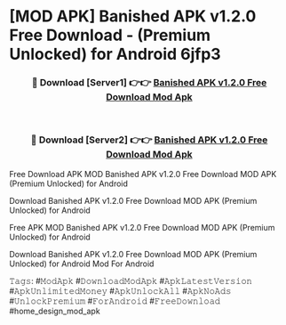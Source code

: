 # [MOD APK] Banished APK v1.2.0 Free Download - (Premium Unlocked) for Android 6jfp3



<div align="center">
<h3>🔴 Download [Server1] 👉👉 <a href="https://momento.my/?title=Banished_APK_v1.2.0_Free_Download">Banished APK v1.2.0 Free Download Mod Apk</a></h3><br>

<h3>🔴 Download [Server2] 👉👉 <a href="https://momento.my/?title=Banished_APK_v1.2.0_Free_Download">Banished APK v1.2.0 Free Download Mod Apk</a></h3>
</div>



Free Download APK MOD Banished APK v1.2.0 Free Download MOD APK (Premium Unlocked) for Android

Download Banished APK v1.2.0 Free Download MOD APK (Premium Unlocked) for Android

Free APK MOD Banished APK v1.2.0 Free Download MOD APK (Premium Unlocked) for Android

Download Banished APK v1.2.0 Free Download MOD APK (Premium Unlocked) for Android Mod For Android

𝚃𝚊𝚐𝚜: #𝙼𝚘𝚍𝙰𝚙𝚔 #𝙳𝚘𝚠𝚗𝚕𝚘𝚊𝚍𝙼𝚘𝚍𝙰𝚙𝚔 #𝙰𝚙𝚔𝙻𝚊𝚝𝚎𝚜𝚝𝚅𝚎𝚛𝚜𝚒𝚘𝚗 #𝙰𝚙𝚔𝚄𝚗𝚕𝚒𝚖𝚒𝚝𝚎𝚍𝙼𝚘𝚗𝚎𝚢 #𝙰𝚙𝚔𝚄𝚗𝚕𝚘𝚌𝚔𝙰𝚕𝚕 #𝙰𝚙𝚔𝙽𝚘𝙰𝚍𝚜 #𝚄𝚗𝚕𝚘𝚌𝚔𝙿𝚛𝚎𝚖𝚒𝚞𝚖 #𝙵𝚘𝚛𝙰𝚗𝚍𝚛𝚘𝚒𝚍 #𝙵𝚛𝚎𝚎𝙳𝚘𝚠𝚗𝚕𝚘𝚊𝚍 #home_design_mod_apk
